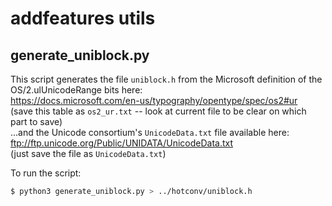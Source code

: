 # addfeatures utils

## generate_uniblock.py

This script generates the file `uniblock.h` from the Microsoft definition of the OS/2.ulUnicodeRange bits here:  
<https://docs.microsoft.com/en-us/typography/opentype/spec/os2#ur>  
(save this table as `os2_ur.txt` -- look at current file to be clear on which part to save)  
...and the Unicode consortium's `UnicodeData.txt` file available here:  
<ftp://ftp.unicode.org/Public/UNIDATA/UnicodeData.txt>  
(just save the file as `UnicodeData.txt`)  

To run the script:
```bash
$ python3 generate_uniblock.py > ../hotconv/uniblock.h
```
